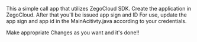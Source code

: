 This a simple call app that utilizes ZegoCloud SDK.
Create the application in ZegoCloud. After that you'll be issued app sign and ID
For use, update the app sign and app id in the MainAcitivty.java according to your credentials.

Make appropriate Changes as you want and it's done!!
